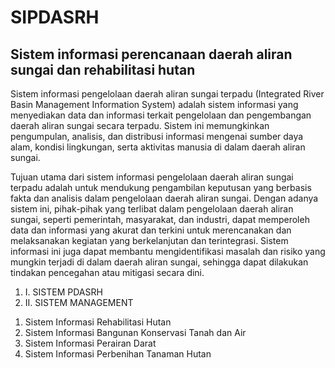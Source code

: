 # SIPDASRH
## Sistem informasi perencanaan daerah aliran sungai dan rehabilitasi hutan

Sistem informasi pengelolaan daerah aliran sungai terpadu (Integrated River Basin Management Information System) adalah sistem informasi yang menyediakan data dan informasi terkait pengelolaan dan pengembangan daerah aliran sungai secara terpadu. Sistem ini memungkinkan pengumpulan, analisis, dan distribusi informasi mengenai sumber daya alam, kondisi lingkungan, serta aktivitas manusia di dalam daerah aliran sungai.

Tujuan utama dari sistem informasi pengelolaan daerah aliran sungai terpadu adalah untuk mendukung pengambilan keputusan yang berbasis fakta dan analisis dalam pengelolaan daerah aliran sungai. Dengan adanya sistem ini, pihak-pihak yang terlibat dalam pengelolaan daerah aliran sungai, seperti pemerintah, masyarakat, dan industri, dapat memperoleh data dan informasi yang akurat dan terkini untuk merencanakan dan melaksanakan kegiatan yang berkelanjutan dan terintegrasi. Sistem informasi ini juga dapat membantu mengidentifikasi masalah dan risiko yang mungkin terjadi di dalam daerah aliran sungai, sehingga dapat dilakukan tindakan pencegahan atau mitigasi secara dini.

<ol>
 <li>I. SISTEM PDASRH</li>
 <li>II. SISTEM MANAGEMENT</li>
</ol>

 1. Sistem Informasi Rehabilitasi Hutan
 2. Sistem Informasi Bangunan Konservasi Tanah dan Air
 3. Sistem Informasi Perairan Darat
 4. Sistem Informasi Perbenihan Tanaman Hutan
